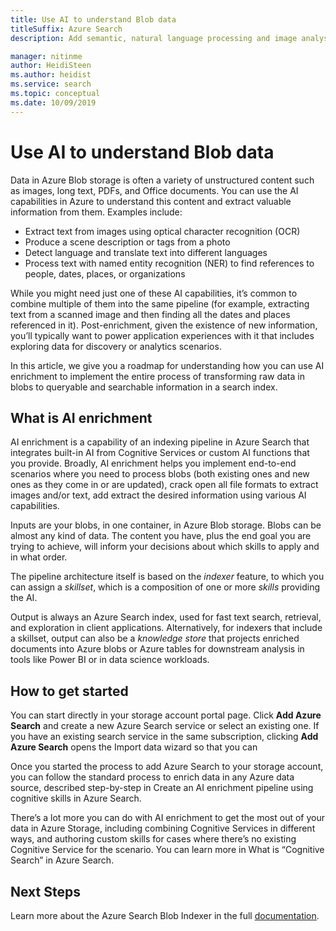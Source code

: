 ```yaml
---
title: Use AI to understand Blob data
titleSuffix: Azure Search
description: Add semantic, natural language processing and image analysis to Azure blobs using an AI enrichment pipeline in Azure Search.

manager: nitinme
author: HeidiSteen
ms.author: heidist
ms.service: search
ms.topic: conceptual
ms.date: 10/09/2019
---
```


# Use AI to understand Blob data

Data in Azure Blob storage is often a variety of unstructured content such as images, long text, PDFs, and Office documents. You can use the AI capabilities in Azure to understand this content and extract valuable information from them. Examples include:

+ Extract text from images using optical character recognition (OCR)
+ Produce a scene description or tags from a photo
+ Detect language and translate text into different languages
+ Process text with named entity recognition (NER) to find references to people, dates, places, or organizations 

While you might need just one of these AI capabilities, it’s common to combine multiple of them into the same pipeline (for example, extracting text from a scanned image and then finding all the dates and places referenced in it). Post-enrichment, given the existence of new information, you’ll typically want to power application experiences with it that includes exploring data for discovery or analytics scenarios. 

In this article, we give you a roadmap for understanding how you can use AI enrichment to implement the entire process of transforming raw data in blobs to queryable and searchable information in a search index.

## What is AI enrichment

AI enrichment is a capability of an indexing pipeline in Azure Search that integrates built-in AI from Cognitive Services or custom AI functions that you provide. Broadly, AI enrichment helps you implement end-to-end scenarios where you need to process blobs (both existing ones and new ones as they come in or are updated), crack open all file formats to extract images and/or text, add extract the desired information using various AI capabilities.

Inputs are your blobs, in one container, in Azure Blob storage. Blobs can be almost any kind of data. The content you have, plus the end goal you are trying to achieve, will inform your decisions about which skills to apply and in what order.

The pipeline architecture itself is based on the *indexer* feature, to which you can assign a *skillset*, which is a composition of one or more *skills* providing the AI. 

Output is always an Azure Search index, used for fast text search, retrieval, and exploration in client applications. Alternatively, for indexers that include a skillset, output can also be a *knowledge store* that projects enriched documents into Azure blobs or Azure tables for downstream analysis in tools like Power BI or in data science workloads.

## How to get started

You can start directly in your storage account portal page. Click **Add Azure Search** and create a new Azure Search service or select an existing one. If you have an existing search service in the same subscription, clicking **Add Azure Search** opens the Import data wizard so that you can 

Once you started the process to add Azure Search to your storage account, you can follow the standard process to enrich data in any Azure data source, described step-by-step in Create an AI enrichment pipeline using cognitive skills in Azure Search. 

There’s a lot more you can do with AI enrichment to get the most out of your data in Azure Storage, including combining Cognitive Services in different ways, and authoring custom skills for cases where there’s no existing Cognitive Service for the scenario. You can learn more in What is “Cognitive Search” in Azure Search. 

## Next Steps
Learn more about the Azure Search Blob Indexer in the full [documentation](https://aka.ms/azsblobindexer).
